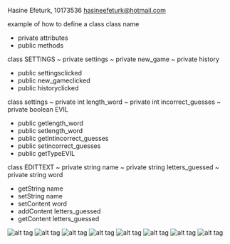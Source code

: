 Hasine Efeturk, 10173536 <hasineefeturk@hotmail.com>

example of how to define a class
class name 
  * private attributes
* public methods

class SETTINGS
~ private settings
~ private new_game
~ private history
* public settingsclicked
* public new_gameclicked
* public historyclicked

class settings
~ private int length_word
~ private int incorrect_guesses
~ private boolean EVIL
* public getlength_word
* public setlength_word
* public getIntincorrect_guesses
* public setincorrect_guesses
* public getTypeEVIL

class EDITTEXT
~ private string name
~ private string letters_guessed
~ private string word
* getString name
* setString name
* setContent word
* addContent letters_guessed
* getContent letters_guessed

![alt tag](https://github.com/Hasine/evil-hangman/blob/master/een.jpg)
![alt tag](https://github.com/Hasine/evil-hangman/blob/master/twee.jpg)
![alt tag](https://github.com/Hasine/evil-hangman/blob/master/drie.jpg)
![alt tag](https://github.com/Hasine/evil-hangman/blob/master/vier.jpg)
![alt tag](https://github.com/Hasine/evil-hangman/blob/master/vijfer.jpg)
![alt tag](https://github.com/Hasine/evil-hangman/blob/master/zes.jpg)
![alt tag](https://github.com/Hasine/evil-hangman/blob/master/zeven.jpg)
![alt tag](https://github.com/Hasine/evil-hangman/blob/master/acht.jpg)

